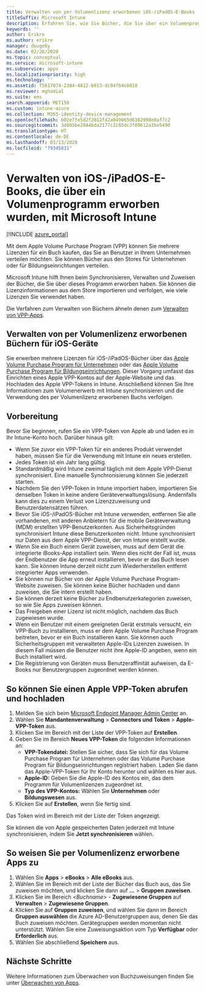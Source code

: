 ```yaml
---
title: Verwalten von per Volumenlizenz erworbenen iOS-/iPadOS-E-Books
titleSuffix: Microsoft Intune
description: Erfahren Sie, wie Sie Bücher, die Sie über ein Volumenprogramm im iOS Store erworben haben, in Intune synchronisieren und dann ihre Nutzung verwalten und nachverfolgen.
keywords: ''
author: Erikre
ms.author: erikre
manager: dougeby
ms.date: 02/26/2020
ms.topic: conceptual
ms.service: microsoft-intune
ms.subservice: apps
ms.localizationpriority: high
ms.technology: ''
ms.assetid: f5617074-2384-4812-b913-dc94f64c0818
ms.reviewer: mghadial
ms.suite: ems
search.appverid: MET150
ms.custom: intune-azure
ms.collection: M365-identity-device-management
ms.openlocfilehash: b02e7fe5d2f2812f42a049b65d6162998e8af7c2
ms.sourcegitcommit: 3d895be2844bda2177c2c85dc2f09612a1be5490
ms.translationtype: HT
ms.contentlocale: de-DE
ms.lasthandoff: 03/13/2020
ms.locfileid: "79345831"
---
```

# <a name="how-to-manage-iosipados-ebooks-you-purchased-through-a-volume-purchase-program-with-microsoft-intune"></a>Verwalten von iOS-/iPadOS-E-Books, die über ein Volumenprogramm erworben wurden, mit Microsoft Intune


[!INCLUDE [azure_portal](../includes/azure_portal.md)]

Mit dem Apple Volume Purchase Program (VPP) können Sie mehrere Lizenzen für ein Buch kaufen, das Sie an Benutzer in Ihrem Unternehmen verteilen möchten. Sie können Bücher aus den Stores für Unternehmen oder für Bildungseinrichtungen verteilen.

Microsoft Intune hilft Ihnen beim Synchronisieren, Verwalten und Zuweisen der Bücher, die Sie über dieses Programm erworben haben. Sie können die Lizenzinformationen aus dem Store importieren und verfolgen, wie viele Lizenzen Sie verwendet haben.

Die Verfahren zum Verwalten von Büchern ähneln denen zum [Verwalten von VPP-Apps](vpp-apps-ios.md).

## <a name="manage-volume-purchased-books-for-ios-devices"></a>Verwalten von per Volumenlizenz erworbenen Büchern für iOS-Geräte
Sie erwerben mehrere Lizenzen für iOS-/iPadOS-Bücher über das [Apple Volume Purchase Program für Unternehmen](https://www.apple.com/business/vpp/) oder das [Apple Volume Purchase Program für Bildungseinrichtungen](https://volume.itunes.apple.com/us/store). Dieser Vorgang umfasst das Einrichten eines Apple VPP-Kontos auf der Apple-Website und das Hochladen des Apple VPP-Tokens in Intune.  Anschließend können Sie Ihre Informationen zum Volumenerwerb mit Intune synchronisieren und die Verwendung des per Volumenlizenz erworbenen Buchs verfolgen.

## <a name="before-you-start"></a>Vorbereitung
Bevor Sie beginnen, rufen Sie ein VPP-Token von Apple ab und laden es in Ihr Intune-Konto hoch. Darüber hinaus gilt:

* Wenn Sie zuvor ein VPP-Token für ein anderes Produkt verwendet haben, müssen Sie für die Verwendung mit Intune ein neues erstellen.
* Jedes Token ist ein Jahr lang gültig.
* Standardmäßig wird Intune zweimal täglich mit dem Apple VPP-Dienst synchronisiert. Eine manuelle Synchronisierung können Sie jederzeit starten.
* Nachdem Sie den VPP-Token in Intune importiert haben, importieren Sie denselben Token in keine andere Geräteverwaltungslösung. Andernfalls kann dies zu einem Verlust von Lizenzzuweisung und Benutzerdatensätzen führen.
* Bevor Sie iOS-/iPadOS-Bücher mit Intune verwenden, entfernen Sie alle vorhandenen, mit anderen Anbietern für die mobile Geräteverwaltung (MDM) erstellten VPP-Benutzerkonten. Aus Sicherheitsgründen synchronisiert Intune diese Benutzerkonten nicht. Intune synchronisiert nur Daten aus dem Apple VPP-Dienst, der von Intune erstellt wurde.
* Wenn Sie ein Buch einem Gerät zuweisen, muss auf dem Gerät die integrierte iBooks-App installiert sein. Wenn dies nicht der Fall ist, muss der Endbenutzer die App erneut installieren, bevor er das Buch lesen kann. Sie können Intune derzeit nicht zum Wiederherstellen entfernt integrierter Apps verwenden.
* Sie können nur Bücher von der Apple Volume Purchase Program-Website zuweisen. Sie können keine Bücher hochladen und dann zuweisen, die Sie intern erstellt haben.
* Sie können derzeit keine Bücher zu Endbenutzerkategorien zuweisen, so wie Sie Apps zuweisen können.
* Das Freigeben einer Lizenz ist nicht möglich, nachdem das Buch zugewiesen wurde.
* Wenn ein Benutzer mit einem geeigneten Gerät erstmals versucht, ein VPP-Buch zu installieren, muss er dem Apple Volume Purchase Program beitreten, bevor er ein Buch installieren kann. Sie können auch Sicherheitsgruppen mit verwalteten Apple-IDs Lizenzen zuweisen. In diesem Fall müssen die Benutzer nicht ihre Apple-ID angeben, wenn ein Buch installiert wird.
* Die Registrierung von Geräten muss Benutzeraffinität aufweisen, da E-Books nur Benutzergruppen zugeordnet werden können.   


## <a name="to-get-and-upload-an-apple-vpp-token"></a>So können Sie einen Apple VPP-Token abrufen und hochladen

1. Melden Sie sich beim [Microsoft Endpoint Manager Admin Center](https://go.microsoft.com/fwlink/?linkid=2109431) an.
2. Wählen Sie **Mandantenverwaltung** > **Connectors und Token** > **Apple-VPP-Token** aus.
3. Klicken Sie im Bereich mit der Liste der VPP-Token auf **Erstellen**.
5. Geben Sie im Bereich **Neues VPP-Token** die folgenden Informationen an:
    - **VPP-Tokendatei:** Stellen Sie sicher, dass Sie sich für das Volume Purchase Program für Unternehmen oder das Volume Purchase Program für Bildungseinrichtungen registriert haben. Laden Sie dann das Apple-VPP-Token für Ihr Konto herunter und wählen es hier aus.
    - **Apple-ID:** Geben Sie die Apple-ID des Kontos ein, das dem Programm für Volumenlizenzen zugeordnet ist.
    - **Typ des VPP-Kontos:** Wählen Sie **Unternehmen** oder **Bildungswesen** aus.
5. Klicken Sie auf **Erstellen**, wenn Sie fertig sind.

Das Token wird im Bereich mit der Liste der Token angezeigt.


Sie können die von Apple gespeicherten Daten jederzeit mit Intune synchronisieren, indem Sie **Jetzt synchronisieren** wählen.

## <a name="to-assign-a-volume-purchased-app"></a>So weisen Sie per Volumenlizenz erworbene Apps zu

1. Wählen Sie **Apps** > **eBooks** > **Alle eBooks** aus.
2. Wählen Sie im Bereich mit der Liste der Bücher das Buch aus, das Sie zuweisen möchten, und klicken Sie dann auf **...** > **Gruppen zuweisen**.
3. Klicken Sie im Bereich <*Buchname*> - **Zugewiesene Gruppen** auf **Verwalten** > **Zugewiesene Gruppen**.
4. Klicken Sie auf **Gruppen zuweisen**, und wählen Sie dann im Bereich **Gruppen auswählen** die Azure AD-Benutzergruppen aus, denen Sie das Buch zuweisen möchten. Gerätegruppen werden momentan nicht unterstützt.
Wählen Sie eine Zuweisungsaktion vom Typ **Verfügbar** oder **Erforderlich** aus. 
5. Wählen Sie abschließend **Speichern** aus.

## <a name="next-steps"></a>Nächste Schritte

Weitere Informationen zum Überwachen von Buchzuweisungen finden Sie unter [Überwachen von Apps](apps-monitor.md).






